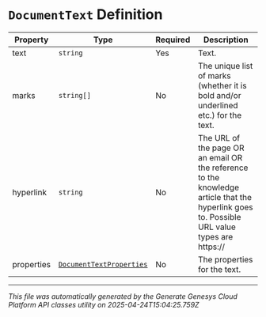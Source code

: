 # `DocumentText` Definition

| Property | Type | Required | Description |
|----------|------|----------|-------------|
| text | `string` | Yes | Text. |
| marks | `string[]` | No | The unique list of marks (whether it is bold and/or underlined etc.) for the text. |
| hyperlink | `string` | No | The URL of the page OR an email OR the reference to the knowledge article that the hyperlink goes to. Possible URL value types are https://<url link> | mailto:<email> | grn:knowledge:::documentVariation/<knowledgeBaseId>/<documentId>/<variationId> | grn:knowledge:::document/<knowledgeBaseId>/<documentId> | grn:knowledge:::category/<knowledgeBaseId>/<categoryId> | grn:knowledge:::label/<knowledgeBaseId>/<labelId> |
| properties | [`DocumentTextProperties`](documenttextproperties-definition.md) | No | The properties for the text. |

---

*This file was automatically generated by the Generate Genesys Cloud Platform API classes utility on 2025-04-24T15:04:25.759Z*